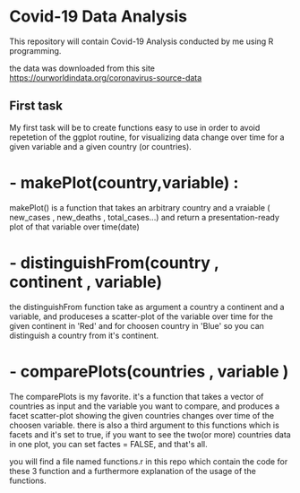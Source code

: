 # Covid-19 Data Analysis

This repository will contain Covid-19 Analysis conducted by me using R programming.

the data was downloaded from this site https://ourworldindata.org/coronavirus-source-data


## First task 

My first task will be to create functions easy to use in order to avoid repetetion of the ggplot routine, 
for visualizing data change over time for a given variable and a given country (or countries).

# - makePlot(country,variable) : 

makePlot() is a function that takes an arbitrary country and a vraiable ( new_cases , new_deaths , total_cases...)  and return a presentation-ready plot of that variable over time(date)

# - distinguishFrom(country , continent , variable)

the distinguishFrom function take as argument a country a continent and a variable, and produceses a scatter-plot of the variable over time for the given continent in 'Red' and for choosen country in 'Blue' so you can distinguish a country from it's continent.

# - comparePlots(countries , variable ) 

The comparePlots is my favorite. it's a function that takes a vector of countries as input and the variable you want to compare, and produces a facet scatter-plot showing the given countries changes over time of the choosen variable.  there is also a third argument to this functions which is facets and it's set to true,
if you want to see the two(or more) countries data in one plot, you can set factes = FALSE, and that's all.


you will find a file named functions.r in this repo which contain the code for these 3 function and a furthermore explanation of the usage of the functions.

